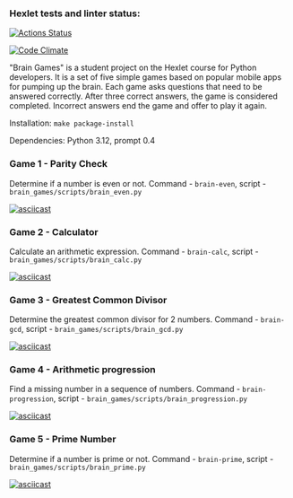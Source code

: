 ### Hexlet tests and linter status:
[![Actions Status](https://github.com/arseniy997/python-project-49/actions/workflows/hexlet-check.yml/badge.svg)](https://github.com/arseniy997/python-project-49/actions)

[![Code Climate](https://codeclimate.com/github/cloudfoundry/membrane.png)](https://codeclimate.com/github/arseniy997/python-project-49)

"Brain Games" is a student project on the Hexlet course for Python developers. It is a set of five simple games based on popular mobile apps for pumping up the brain. Each game asks questions that need to be answered correctly. After three correct answers, the game is considered completed. Incorrect answers end the game and offer to play it again.

Installation: `make package-install`

Dependencies: Python 3.12, prompt 0.4

### Game 1 - Parity Check

Determine if a number is even or not. Command - `brain-even`, script - `brain_games/scripts/brain_even.py`

[![asciicast](https://asciinema.org/a/ze8kaHjFi4iZxU6nzFHJSdALr.svg)](https://asciinema.org/a/ze8kaHjFi4iZxU6nzFHJSdALr)

### Game 2 - Calculator

Calculate an arithmetic expression. Command - `brain-calc`, script - `brain_games/scripts/brain_calc.py`

[![asciicast](https://asciinema.org/a/8Ls5c7MmR3av0hTsSyBhMFv4g.svg)](https://asciinema.org/a/8Ls5c7MmR3av0hTsSyBhMFv4g)

### Game 3 - Greatest Common Divisor

Determine the greatest common divisor for 2 numbers. Command - `brain-gcd`, script - `brain_games/scripts/brain_gcd.py`

[![asciicast](https://asciinema.org/a/HYN5vAjHOg60xWtGPTc53blbC.svg)](https://asciinema.org/a/HYN5vAjHOg60xWtGPTc53blbC)

### Game 4 - Arithmetic progression

Find a missing number in a sequence of numbers. Command - `brain-progression`, script - `brain_games/scripts/brain_progression.py`

[![asciicast](https://asciinema.org/a/lz8mRq08CTmGma65dXQ0BO6AR.svg)](https://asciinema.org/a/lz8mRq08CTmGma65dXQ0BO6AR)

### Game 5 - Prime Number

Determine if a number is prime or not. Command - `brain-prime`, script - `brain_games/scripts/brain_prime.py`

[![asciicast](https://asciinema.org/a/1Zxu5KiCXPX5xT4dkFvyfozwC.svg)](https://asciinema.org/a/1Zxu5KiCXPX5xT4dkFvyfozwC)
